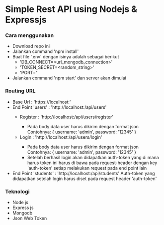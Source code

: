 # Simple Rest API using Nodejs & Expressjs

### Cara menggunakan

-   Download repo ini
-   Jalankan command 'npm install'
-   Buat file '.env' dengan isinya adalah sebagai berikut
    -   'DB_CONNECT=<url_mongodb_connection>'
    -   'TOKEN_SECRET=<random_string>'
    -   'PORT=<port-yang-ingin-digunakan>'
-   Jalankan command 'npm start' dan server akan dimulai

### Routing URL

-   Base Url : 'https://localhost:<PORT>'
-   End Point 'users' : 'http://localhost:<PORT>/api/users'
    -   Register : 'http://localhost:<PORT>/api/users/register'
        -   Pada body data user harus dikirim dengan format json
            Contohnya: { username: 'admin', password: '12345' }
    -   Login : 'http://localhost:<PORT>/api/users/login'
        -   Pada body data user harus dikirim dengan format json
            Contohnya: { username: 'admin', password: '12345' }
        -   Setelah berhasil login akan didapatkan auth-token yang di mana harus token ini harus di bawa pada request-header dengan key 'auth-token' setiap melakukan request pada end point lain
-   End Point 'students' : 'http://localhost:<PORT>/api/students'
    Auth-token yang didapatkan setelah login harus diset pada request header 'auth-token'

### Teknologi

-   Node js
-   Express js
-   Mongodb
-   Json Web Token
